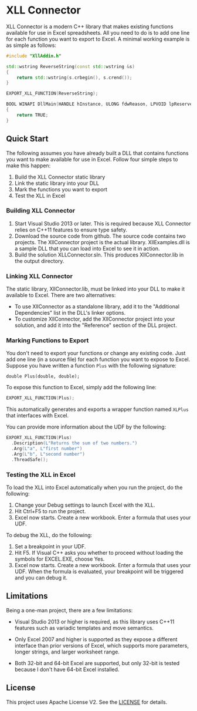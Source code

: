 # XLL Connector

XLL Connector is a modern C++ library that makes existing functions available for use in Excel spreadsheets. All you need to do is to add one line for each function you want to export to Excel. A minimal working example is as simple as follows:

```c++
#include "XllAddin.h"

std::wstring ReverseString(const std::wstring &s)
{
	return std::wstring(s.crbegin(), s.crend());
}

EXPORT_XLL_FUNCTION(ReverseString);

BOOL WINAPI DllMain(HANDLE hInstance, ULONG fdwReason, LPVOID lpReserved)
{
	return TRUE;
}
```

## Quick Start

The following assumes you have already built a DLL that contains functions you want to make available for use in Excel. Follow four simple steps to make this happen:
1. Build the XLL Connector static library
2. Link the static library into your DLL
3. Mark the functions you want to export
4. Test the XLL in Excel

### Building XLL Connector

1. Start Visual Studio 2013 or later. This is required because XLL Connector relies on C++11 features to ensure type safety.
2. Download the source code from github. The source code contains two projects. The XllConnector project is the actual library. XllExamples.dll is a sample DLL that you can load into Excel to see it in action.
2. Build the solution XLLConnector.sln. This produces XllConnector.lib in the output directory. 

### Linking XLL Connector 

The static library, XllConnector.lib, must be linked into your DLL to make it available to Excel. There are two alternatives:

* To use XllConnector as a standalone library, add it to the "Additional Dependencies" list in the DLL's linker options.
* To customize XllConnector, add the XllConnector project into your solution, and add it into the "Reference" section of the DLL project.

### Marking Functions to Export

You don't need to export your functions or change any existing code. Just add one line (in a source file) for each function you want to expose to Excel. Suppose you have written a function `Plus` with the following signature:
```
double Plus(double, double);
```
To expose this function to Excel, simply add the following line:
```c++
EXPORT_XLL_FUNCTION(Plus);
```
This automatically generates and exports a wrapper function named `XLPlus` that interfaces with Excel.

You can provide more information about the UDF by the following:
```c++
EXPORT_XLL_FUNCTION(Plus)
  .Description(L"Returns the sum of two numbers.")
  .Arg(L"a", L"first number")
  .Arg(L"b", L"second number")
  .ThreadSafe();
```

### Testing the XLL in Excel

To load the XLL into Excel automatically when you run the project, do the following:

1. Change your Debug settings to launch Excel with the XLL.
2. Hit Ctrl+F5 to run the project.
3. Excel now starts. Create a new workbook. Enter a formula that uses your UDF.

To debug the XLL, do the following:

1. Set a breakpoint in your UDF.
2. Hit F5. If Visual C++ asks you whether to proceed without loading the symbols for EXCEL.EXE, choose Yes.
3. Excel now starts. Create a new workbook. Enter a formula that uses your UDF. When the formula is evaluated, your breakpoint will be triggered and you can debug it.

## Limitations

Being a one-man project, there are a few limitations:

- Visual Studio 2013 or higher is required, as this library uses C++11 features such as variadic templates and move semantics.

- Only Excel 2007 and higher is supported as they expose a different interface than prior versions of Excel, which supports more parameters, longer strings, and larger worksheet range.

- Both 32-bit and 64-bit Excel are supported, but only 32-bit is tested because I don't have 64-bit Excel installed.

## License

This project uses Apache License V2. See the [LICENSE](LICENSE) for details.

